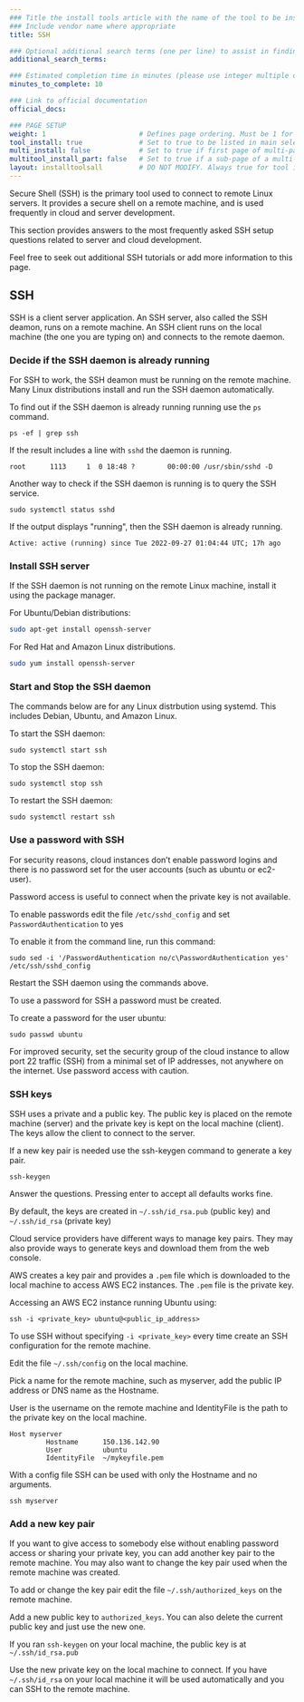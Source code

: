 ```yaml
---
### Title the install tools article with the name of the tool to be installed
### Include vendor name where appropriate
title: SSH

### Optional additional search terms (one per line) to assist in finding the article
additional_search_terms:

### Estimated completion time in minutes (please use integer multiple of 5)
minutes_to_complete: 10

### Link to official documentation
official_docs: 

### PAGE SETUP
weight: 1                       # Defines page ordering. Must be 1 for first (or only) page.
tool_install: true              # Set to true to be listed in main selection page, else false
multi_install: false            # Set to true if first page of multi-page article, else false
multitool_install_part: false   # Set to true if a sub-page of a multi-page article, else false
layout: installtoolsall         # DO NOT MODIFY. Always true for tool install articles
---
```


Secure Shell (SSH) is the primary tool used to connect to remote Linux servers. It provides a secure shell on a remote machine, and is used frequently in cloud and server development. 

This section provides answers to the most frequently asked SSH setup questions related to server and cloud development.

Feel free to seek out additional SSH tutorials or add more information to this page. 

## SSH 

SSH is a client server application. An SSH server, also called the SSH deamon, runs on a remote machine.  An SSH client runs on the local machine (the one you are typing on) and connects to the remote daemon. 

### Decide if the SSH daemon is already running

For SSH to work, the SSH deamon must be running on the remote machine. Many Linux distributions install and run the SSH daemon automatically.

To find out if the SSH daemon is already running running use the `ps` command.

```console
ps -ef | grep ssh
```

If the result includes a line with `sshd` the daemon is running.


```console
root      1113     1  0 18:48 ?        00:00:00 /usr/sbin/sshd -D
```

Another way to check if the SSH daemon is running is to query the SSH service.

```console
sudo systemctl status sshd
```

If the output displays "running", then the SSH daemon is already running.

```console
Active: active (running) since Tue 2022-09-27 01:04:44 UTC; 17h ago
```

### Install SSH server

If the SSH daemon is not running on the remote Linux machine, install it using the package manager.

For Ubuntu/Debian distributions:
```bash
sudo apt-get install openssh-server 
```

For Red Hat and Amazon Linux distributions.

```bash
sudo yum install openssh-server 
```

### Start and Stop the SSH daemon

The commands below are for any Linux distrbution using systemd. This includes Debian, Ubuntu, and Amazon Linux. 

To start the SSH daemon:

```console
sudo systemctl start ssh 
```

To stop the SSH daemon:

```console
sudo systemctl stop ssh 
```

To restart the SSH daemon:

```console
sudo systemctl restart ssh 
```

### Use a password with SSH

For security reasons, cloud instances don’t enable password logins and there is no password set for the user accounts (such as ubuntu or ec2-user).

Password access is useful to connect when the private key is not available. 

To enable passwords edit the file `/etc/sshd_config` and set `PasswordAuthentication` to yes

To enable it from the command line, run this command:

```console
sudo sed -i '/PasswordAuthentication no/c\PasswordAuthentication yes' /etc/ssh/sshd_config
```

Restart the SSH daemon using the commands above. 

To use a password for SSH a password must be created. 

To create a password for the user ubuntu:

```console
sudo passwd ubuntu
```

For improved security, set the security group of the cloud instance to allow port 22 traffic (SSH) from a minimal set of IP addresses, not anywhere on the internet. Use password access with caution. 

### SSH keys

SSH uses a private and a public key. The public key is placed on the remote machine (server) and the private key is kept on the local machine (client). The keys allow the client to connect to the server.

If a new key pair is needed use the ssh-keygen command to generate a key pair. 

```console
ssh-keygen
```

Answer the questions. Pressing enter to accept all defaults works fine. 

By default, the keys are created in `~/.ssh/id_rsa.pub` (public key) and `~/.ssh/id_rsa` (private key)

Cloud service providers have different ways to manage key pairs. They may also provide ways to generate keys and download them from the web console.

AWS creates a key pair and provides a `.pem` file which is downloaded to the local machine to access AWS EC2 instances. The `.pem` file is the private key.

Accessing an AWS EC2 instance running Ubuntu using:

```console
ssh -i <private_key> ubuntu@<public_ip_address>
```

To use SSH without specifying `-i <private_key>` every time create an SSH configuration for the remote machine. 

Edit the file `~/.ssh/config` on the local machine. 

Pick a name for the remote machine, such as myserver, add the public IP address or DNS name as the Hostname.

User is the username on the remote machine and IdentityFile is the path to the private key on the local machine. 

```console
Host myserver
         Hostname      150.136.142.90
         User          ubuntu
         IdentityFile  ~/mykeyfile.pem
```

With a config file SSH can be used with only the Hostname and no arguments.

```console
ssh myserver
```

### Add a new key pair

If you want to give access to somebody else without enabling password access or sharing your private key, you can add another key pair to the remote machine. You may also want to change the key pair used when the remote machine was created. 

To add or change the key pair edit the file `~/.ssh/authorized_keys` on the remote machine. 

Add a new public key to `authorized_keys`. You can also delete the current public key and just use the new one. 

If you ran `ssh-keygen` on your local machine, the public key is at `~/.ssh/id_rsa.pub` 

Use the new private key on the local machine to connect. If you have `~/.ssh/id_rsa` on your local machine it will be used automatically and you can SSH to the remote machine.
